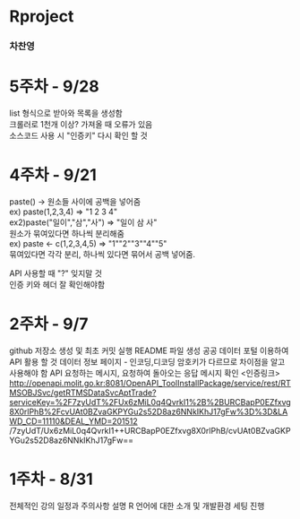 # Rproject <h3>차찬영</h3>

# 5주차 - 9/28<br>
list 형식으로 받아와 목록을 생성함<br>
크롤러로 1천개 이상? 가져올 때 오류가 있음<br>
소스코드 사용 시 "인증키" 다시 확인 할 것



# 4주차 - 9/21<br>
paste() -> 원소들 사이에 공백을 넣어줌<br>
ex) paste(1,2,3,4) => "1 2 3 4"<br>
ex2)paste("일이","삼","사") => "일이 삼 사"<br>
원소가 묶여있다면 하나씩 분리해줌<br>
ex) paste <- c(1,2,3,4,5) => "1""2""3""4""5"<br>
묶여있다면 각각 분리, 하나씩 있다면 묶어서 공백 넣어줌.<br>

API 사용할 때 "?" 잊지말 것<br>
인증 키와 헤더 잘 확인해야함<br>


# 2주차 - 9/7
github 저장소 생성 및 최초 커밋 실행
README 파일 생성
공공 데이터 포털 이용하여 API 활용 할 것
데이터 정보 페이지 - 인코딩,디코딩 암호키가 다르므로 차이점을 알고 사용해야 함
API 요청하는 메시지, 요청하여 돌아오는 응답 메시지 확인
<인증링크>
http://openapi.molit.go.kr:8081/OpenAPI_ToolInstallPackage/service/rest/RTMSOBJSvc/getRTMSDataSvcAptTrade?serviceKey=%2F7zyUdT%2FUx6zMiL0q4QvrkI1%2B%2BURCBapP0EZfxvg8X0rlPhB%2FcvUAt0BZvaGKPYGu2s52D8az6NNkIKhJ17gFw%3D%3D&LAWD_CD=11110&DEAL_YMD=201512
<decoding>
/7zyUdT/Ux6zMiL0q4QvrkI1++URCBapP0EZfxvg8X0rlPhB/cvUAt0BZvaGKPYGu2s52D8az6NNkIKhJ17gFw==


# 1주차 - 8/31
전체적인 강의 일정과 주의사항 설명
R 언어에 대한 소개 및 개발환경 세팅 진행

